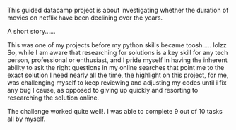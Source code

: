 This guided datacamp project is about investigating whether the duration of movies on netflix have been declining over the years. 

A short story......

This was one of my projects before my python skills became toosh..... lolzz
So, while I am aware that researching for solutions is a key skill for any tech person, professional or enthusiast, and I pride myself in having the inherent ability to ask the right questions in my online searches that point me to the exact solution I need nearly all the time, the highlight on this project, for me, was challenging myself to keep reviewing and adjusting my codes until i fix any bug I cause, as opposed to giving up quickly and resorting to researching the solution online.

The challenge worked quite well!. I was able to complete 9 out of 10 tasks all by myself.



